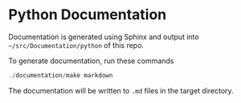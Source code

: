 # Python Documentation

Documentation is generated using Sphinx and output into `~/src/Documentation/python` of this repo.

To generate documentation, run these commands

```powershell
./documentation/make markdown
```

The documentation will be written to `.md` files in the target directory.
